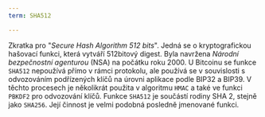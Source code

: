 ```yaml
---
term: SHA512

---
```

Zkratka pro "*Secure Hash Algorithm 512 bits*". Jedná se o kryptografickou hašovací funkci, která vytváří 512bitový digest. Byla navržena *Národní bezpečnostní agenturou* (NSA) na počátku roku 2000. U Bitcoinu se funkce `SHA512` nepoužívá přímo v rámci protokolu, ale používá se v souvislosti s odvozováním podřízených klíčů na úrovni aplikace podle BIP32 a BIP39. V těchto procesech je několikrát použita v algoritmu `HMAC` a také ve funkci `PBKDF2` pro odvozování klíčů. Funkce `SHA512` je součástí rodiny SHA 2, stejně jako `SHA256`. Její činnost je velmi podobná posledně jmenované funkci.